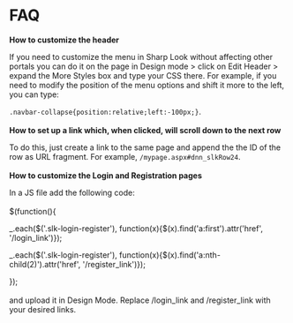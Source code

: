 # FAQ

**How to customize the header**

If you need to customize the menu in Sharp Look without affecting other portals you can do it on the page in Design mode > click on Edit Header > expand the More Styles box and type your CSS there. For example, if you need to modify the position of the menu options and shift it more to the left, you can type:

```.navbar-collapse{position:relative;left:-100px;}```.
<br />
<br />
**How to set up a link which, when clicked, will scroll down to the next row**

To do this, just create a link to the same page and append the the ID of the row as URL fragment. For example, ```/mypage.aspx#dnn_slkRow24```.
<br />
<br />
**How to customize the Login and Registration pages**

In a JS file add the following code:
<br />
<br />
$(function(){

_.each($('.slk-login-register'), function(x){$(x).find('a:first').attr('href', '/login_link')});

_.each($('.slk-login-register'), function(x){$(x).find('a:nth-child(2)').attr('href', '/register_link')});

});
<br />
<br />
and upload it in Design Mode. Replace /login_link and /register_link with your desired links.

